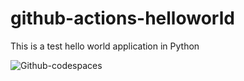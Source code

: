 # github-actions-helloworld
This is a test hello world application in Python

![Github-codespaces](https://github.com/tonychue/github-actions-helloworld/assets/5269340/558ae3f6-465a-48d1-bac5-5d7ae867f7b5)
